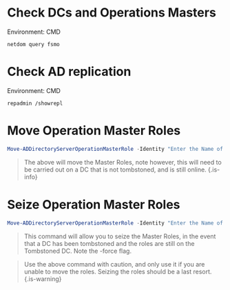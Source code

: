 # Check DCs and Operations Masters
Environment: CMD
``` CMD
netdom query fsmo
```


# Check AD replication
Environment: CMD
``` CMD
repadmin /showrepl
```

# Move Operation Master Roles
``` Powershell
Move-ADDirectoryServerOperationMasterRole -Identity "Enter the Name of a DC here" -OperationMasterRole SchemaMaster, DomainNamingMaster, PDCEmulator, RIDMaster, InfrastructureMaster
```
> The above will move the Master Roles, note however, this will need to be carried out on a DC that is not tombstoned, and is still online.
{.is-info}


# Seize Operation Master Roles

``` Powershell
Move-ADDirectoryServerOperationMasterRole -Identity "Enter the Name of a DC here" -OperationMasterRole SchemaMaster, DomainNamingMaster, PDCEmulator, RIDMaster, InfrastructureMaster -Force
```
> This command will allow you to seize the Master Roles, in the event that a DC has been tombstoned and the roles are still on the Tombstoned DC. Note the -force flag.

> Use the above command with caution, and only use it if you are unable to move the roles. Seizing the roles should be a last resort. 
{.is-warning}


